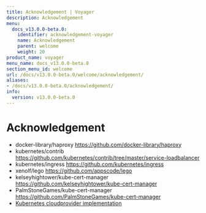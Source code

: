 ```yaml
---
title: Acknowledgement | Voyager
description: Acknowledgement
menu:
  docs_v13.0.0-beta.0:
    identifier: acknowledgement-voyager
    name: Acknowledgement
    parent: welcome
    weight: 20
product_name: voyager
menu_name: docs_v13.0.0-beta.0
section_menu_id: welcome
url: /docs/v13.0.0-beta.0/welcome/acknowledgement/
aliases:
- /docs/v13.0.0-beta.0/acknowledgement/
info:
  version: v13.0.0-beta.0
---
```


# Acknowledgement

 - docker-library/haproxy https://github.com/docker-library/haproxy
 - kubernetes/contrib https://github.com/kubernetes/contrib/tree/master/service-loadbalancer
 - kubernetes/ingress https://github.com/kubernetes/ingress
 - xenolf/lego https://github.com/appscode/lego
 - kelseyhightower/kube-cert-manager https://github.com/kelseyhightower/kube-cert-manager
 - PalmStoneGames/kube-cert-manager https://github.com/PalmStoneGames/kube-cert-manager
 - [Kubernetes cloudprovider implementation](https://github.com/kubernetes/kubernetes/tree/master/pkg/cloudprovider)
